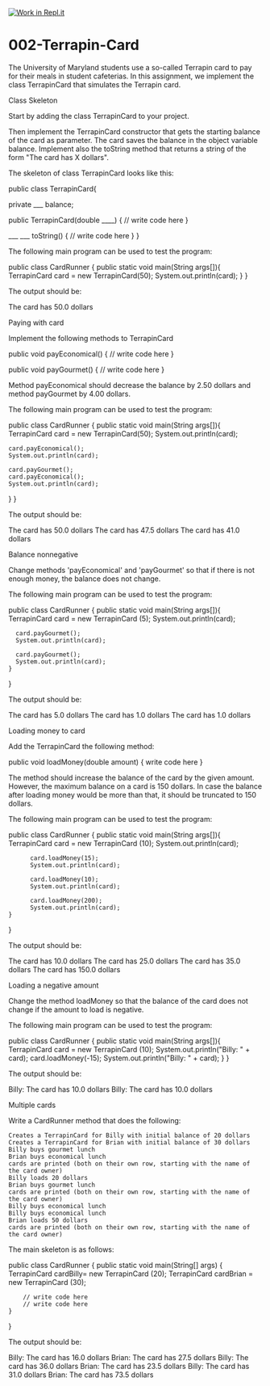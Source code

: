 [![Work in Repl.it](https://classroom.github.com/assets/work-in-replit-14baed9a392b3a25080506f3b7b6d57f295ec2978f6f33ec97e36a161684cbe9.svg)](https://classroom.github.com/online_ide?assignment_repo_id=3400291&assignment_repo_type=AssignmentRepo)
# 002-Terrapin-Card

The University of Maryland students use a so-called Terrapin card to pay for their meals in student cafeterias. In this assignment, we implement the class TerrapinCard that simulates the Terrapin card.

Class Skeleton

Start by adding the class TerrapinCard to your project.

Then implement the TerrapinCard constructor that gets the starting balance of the card as parameter. The card saves the balance in the object variable balance. Implement also the toString method that returns a string of the form "The card has X dollars".

The skeleton of class TerrapinCard looks like this:

public class TerrapinCard{

  private ___ balance;

  public TerrapinCard(double ____) {
    // write code here
  }

  ___ ___ toString() {
    // write code here
  }
}

The following main program can be used to test the program:

public class CardRunner {
  public static void main(String args[]){
  TerrapinCard card = new TerrapinCard(50);
  System.out.println(card);
  } 
}

The output should be:

The card has 50.0 dollars

Paying with card

Implement the following methods to TerrapinCard

public void payEconomical() {
  // write code here
}

public void payGourmet() {
  // write code here
}

Method payEconomical should decrease the balance by 2.50 dollars and method payGourmet by 4.00 dollars.

The following main program can be used to test the program:

public class CardRunner {
    public static void main(String args[]){
    TerrapinCard card = new TerrapinCard(50);
    System.out.println(card);

    card.payEconomical();
    System.out.println(card);

    card.payGourmet();
    card.payEconomical();
    System.out.println(card);
  }
}

The output should be:

The card has 50.0 dollars
The card has 47.5 dollars
The card has 41.0 dollars

Balance nonnegative

Change methods 'payEconomical' and 'payGourmet' so that if there is not enough money, the balance does not change.

The following main program can be used to test the program:

public class CardRunner {
    public static void main(String args[]){
      TerrapinCard card = new TerrapinCard (5);
      System.out.println(card);

      card.payGourmet();
      System.out.println(card);

      card.payGourmet();
      System.out.println(card);
    }

}

The output should be:

The card has 5.0 dollars
The card has 1.0 dollars
The card has 1.0 dollars

Loading money to card

Add the TerrapinCard the following method:

public void loadMoney(double amount) {
  write code here
}

The method should increase the balance of the card by the given amount. However, the maximum balance on a card is 150 dollars. In case the balance after loading money would be more than that, it should be truncated to 150 dollars.

The following main program can be used to test the program:

public class CardRunner {
    public static void main(String args[]){
          TerrapinCard card = new TerrapinCard (10);
          System.out.println(card);

          card.loadMoney(15);
          System.out.println(card);

          card.loadMoney(10);
          System.out.println(card);

          card.loadMoney(200);
          System.out.println(card);
    }
}

The output should be:

The card has 10.0 dollars
The card has 25.0 dollars
The card has 35.0 dollars
The card has 150.0 dollars

Loading a negative amount

Change the method loadMoney so that the balance of the card does not change if the amount to load is negative.

The following main program can be used to test the program:

public class CardRunner {
    public static void main(String args[]){
      TerrapinCard card = new TerrapinCard (10);
      System.out.println("Billy: " + card);
      card.loadMoney(-15);
      System.out.println("Billy: " + card);
    }
}

The output should be:

Billy: The card has 10.0 dollars
Billy: The card has 10.0 dollars

Multiple cards

Write a CardRunner method that does the following:

    Creates a TerrapinCard for Billy with initial balance of 20 dollars
    Creates a TerrapinCard for Brian with initial balance of 30 dollars
    Billy buys gourmet lunch
    Brian buys economical lunch
    cards are printed (both on their own row, starting with the name of the card owner)
    Billy loads 20 dollars
    Brian buys gourmet lunch
    cards are printed (both on their own row, starting with the name of the card owner)
    Billy buys economical lunch
    Billy buys economical lunch
    Brian loads 50 dollars
    cards are printed (both on their own row, starting with the name of the card owner)


The main skeleton is as follows:

public class CardRunner {
    public static void main(String[] args) {
      TerrapinCard cardBilly= new TerrapinCard (20);
      TerrapinCard cardBrian = new TerrapinCard (30);

        // write code here
        // write code here
    }
}

The output should be:

Billy: The card has 16.0 dollars
Brian: The card has 27.5 dollars
Billy: The card has 36.0 dollars
Brian: The card has 23.5 dollars
Billy: The card has 31.0 dollars
Brian: The card has 73.5 dollars
